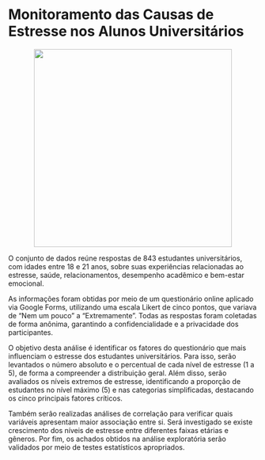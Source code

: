 # Monitoramento das Causas de Estresse nos Alunos Universitários

<div align="center">
    <img src=https://static.vecteezy.com/ti/vetor-gratis/p1/6696759-cansado-estudante-mental-estresse-educacao-preparacao-frustracao-conceito-de-aprendizagem-vetor.jpg width="400">
</div>

O conjunto de dados reúne respostas de 843 estudantes universitários, com idades entre 18 e 21 anos, sobre suas experiências relacionadas ao estresse, saúde, relacionamentos, desempenho acadêmico e bem-estar emocional.

As informações foram obtidas por meio de um questionário online aplicado via Google Forms, utilizando uma escala Likert de cinco pontos, que variava de “Nem um pouco” a “Extremamente”. Todas as respostas foram coletadas de forma anônima, garantindo a confidencialidade e a privacidade dos participantes.

O objetivo desta análise é identificar os fatores do questionário que mais influenciam o estresse dos estudantes universitários. Para isso, serão levantados o número absoluto e o percentual de cada nível de estresse (1 a 5), de forma a compreender a distribuição geral. Além disso, serão avaliados os níveis extremos de estresse, identificando a proporção de estudantes no nível máximo (5) e nas categorias simplificadas, destacando os cinco principais fatores críticos.

Também serão realizadas análises de correlação para verificar quais variáveis apresentam maior associação entre si. Será investigado se existe crescimento dos níveis de estresse entre diferentes faixas etárias e gêneros. Por fim, os achados obtidos na análise exploratória serão validados por meio de testes estatísticos apropriados.


